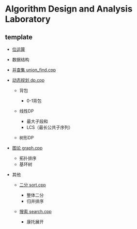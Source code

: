 # Algorithm Design and Analysis Laboratory

## template

- [位运算](template/bitwise_operations.md)
- 数据结构
- [并查集 union_find.cpp](template/union_find.cpp)
- [动态规划 dp.cpp](template/dp.cpp)
  - 背包
    
    - 0-1背包
  
  - 线性DP
    
    - 最大子段和
    - LCS（最长公共子序列）
  - 树形DP
- [图论 graph.cpp](template/graph.cpp)
  - 拓扑排序
  - 基环树
- 其他
  
  - [二分 sort.cpp](template/sort.cpp)
    - 整体二分
    - 归并排序
    
  - [搜索 search.cpp](template/search.cpp)
    - 康托展开
